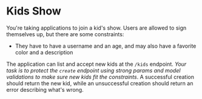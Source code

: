 # Kids Show

You're taking applications to join a kid's show. Users are allowed to sign themselves up, but there are some constraints:

<!-- * They have to be over 6 and under 15 -->
<!-- * Their username has to be unique, at least 7 characters, and at most 25 -->
* They have to have a username and an age, and may also have a favorite color and a description

The application can list and accept new kids at the `/kids` endpoint. *Your task is to protect the `create` endpoint using strong params and model validations to make sure new kids fit the constraints*. A successful creation should return the new kid, while an unsuccessful creation should return an error describing what's wrong.

